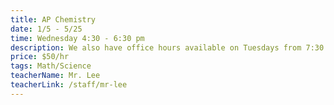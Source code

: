 ```yaml
---
title: AP Chemistry
date: 1/5 - 5/25
time: Wednesday 4:30 - 6:30 pm
description: We also have office hours available on Tuesdays from 7:30 - 8:30 PM
price: $50/hr
tags: Math/Science
teacherName: Mr. Lee
teacherLink: /staff/mr-lee
---
```

